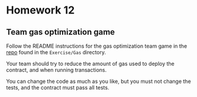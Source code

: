 # Homework 12

## Team gas optimization game

Follow the README instructions for the gas optimization team game in the [repo](https://gitpod.io/#https://github.com/ExtropyIO/SolidityBootcamp) found in 
the ```Exercise/Gas``` directory.

Your team should try to reduce the amount of gas used to deploy the contract, 
and when running transactions.

You can change the code as much as you like, but you must not change the tests, 
and the contract must pass all tests.